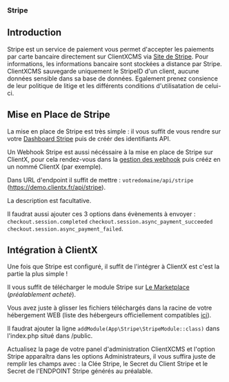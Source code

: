 ### Stripe

## Introduction

Stripe est un service de paiement vous permet d'accepter les paiements par carte bancaire directement sur ClientXCMS via [Site de Stripe](https://stripe.com). Pour informations, les informations bancaire sont stockées a distance par Stripe. ClientXCMS sauvegarde uniquement le StripeID d'un client, aucune données sensible dans sa base de données. Egalement prenez consience de leur politique de litige et les différents conditions d'utilisatation de celui-ci. 

## Mise en Place de Stripe

La mise en place de Stripe est très simple : il vous suffit de vous rendre sur votre [Dashboard Stripe](https://dashboard.stripe.com/dashboard) puis de créér des identifiants API.

Un Webhook Stripe est aussi nécéssaire à la mise en place de Stripe sur ClientX, pour cela rendez-vous dans la [gestion des webhook](https://dashboard.stripe.com/webhooks) puis crééz en un nommé ClientX (par exemple).

Dans URL d'endpoint il suffit de mettre : ```votredomaine/api/stripe``` (https://demo.clientx.fr/api/stripe).

La description est facultative.

Il faudrat aussi ajouter ces 3 options dans évènements à envoyer : ```checkout.session.completed``` ```checkout.session.async_payment_succeeded``` ```checkout.session.async_payment_failed```.

## Intégration à ClientX

Une fois que Stripe est configuré, il suffit de l'intégrer à ClientX est c'est la partie la plus simple ! 

Il vous suffit de télécharger le module Stripe sur [Le Marketplace](https://clientx.fr/market) (*préalablement acheté*).

Vous avez juste à glisser les fichiers téléchargés dans la racine de votre hébergement WEB (liste des hébergeurs officiellement compatibles [ici](https://clientx.fr/docs/installation)).

Il faudrat ajouter la ligne ```addModule(App\Stripe\StripeModule::class)``` dans l'index.php situé dans /public.

Actualisez la page de votre panel d'administration ClientXCMS et l'option Stripe apparaîtra dans les options Administrateurs, il vous suffira juste de remplir les champs avec : la Clée Stripe, le Secret du Client Stripe et le Secret de l'ENDPOINT Stripe générés au préalable. 